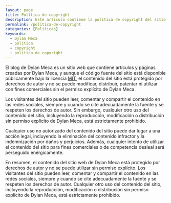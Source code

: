 ```yaml
---
layout: page
title: Política de copyright
description: Este articulo contiene la política de copyright del sitio web
permalink: /politica-de-copyright
categories: [Politicas]
keywords:
  - Dylan Meca
  - politica
  - copyright
  - politica de copyright
---
```


El blog de Dylan Meca es un sitio web que contiene artículos y páginas creadas por Dylan Meca, y aunque el código fuente del sitio está disponible 
públicamente bajo la licencia [MIT](https://github.com/dylanmeca/dylanmeca.github.io/blob/main/LICENSE), el contenido del sitio está protegido por derechos de autor y no se puede modificar, distribuir, 
patentar ni utilizar con fines comerciales sin el permiso explícito de Dylan Meca.

Los visitantes del sitio pueden leer, comentar y compartir el contenido en las redes sociales, siempre y cuando se cite adecuadamente la fuente y 
se respeten los derechos de autor. Sin embargo, cualquier otro uso del contenido del sitio, incluyendo la reproducción, modificación o distribución 
sin permiso explícito de Dylan Meca, está estrictamente prohibido.

Cualquier uso no autorizado del contenido del sitio puede dar lugar a una acción legal, incluyendo la eliminación del contenido infractor y 
la indemnización por daños y perjuicios. Además, cualquier intento de utilizar el contenido del sitio para fines comerciales o de competencia
desleal será perseguido enérgicamente.

En resumen, el contenido del sitio web de Dylan Meca está protegido por derechos de autor y no se puede utilizar sin permiso explícito. 
Los visitantes del sitio pueden leer, comentar y compartir el contenido en las redes sociales, siempre y cuando se cite adecuadamente la fuente 
y se respeten los derechos de autor. Cualquier otro uso del contenido del sitio, incluyendo la reproducción, modificación o distribución sin permiso 
explícito de Dylan Meca, está estrictamente prohibido.
